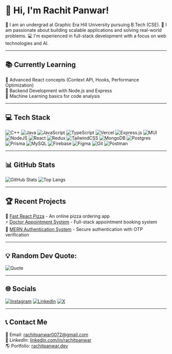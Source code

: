 # 👋 Hi, I'm Rachit Panwar!  

🔭 I am an undergrad at Graphic Era Hill University pursuing B.Tech (CSE).
👯 I am passionate about building scalable applications and solving real-world problems.
💻 I'm experienced in full-stack development with a focus on web technologies and AI.

---

## 📚 Currently Learning  
🔹 Advanced React concepts (Context API, Hooks, Performance Optimization)  
🔹 Backend Development with Node.js and Express  
🔹 Machine Learning basics for code analysis  

---

## 💻 Tech Stack
![C++](https://img.shields.io/badge/c++-%2300599C.svg?style=for-the-badge&logo=c%2B%2B&logoColor=white)
![Java](https://img.shields.io/badge/java-%23ED8B00.svg?style=for-the-badge&logo=openjdk&logoColor=white)
![JavaScript](https://img.shields.io/badge/javascript-%23323330.svg?style=for-the-badge&logo=javascript&logoColor=%23F7DF1E)
![TypeScript](https://img.shields.io/badge/typescript-%23007ACC.svg?style=for-the-badge&logo=typescript&logoColor=white)
![Vercel](https://img.shields.io/badge/vercel-%23000000.svg?style=for-the-badge&logo=vercel&logoColor=white)
![Express.js](https://img.shields.io/badge/express.js-%23404d59.svg?style=for-the-badge&logo=express&logoColor=%2361DAFB)
![MUI](https://img.shields.io/badge/MUI-%230081CB.svg?style=for-the-badge&logo=mui&logoColor=white)
![NodeJS](https://img.shields.io/badge/node.js-6DA55F?style=for-the-badge&logo=node.js&logoColor=white)
![React](https://img.shields.io/badge/react-%2320232a.svg?style=for-the-badge&logo=react&logoColor=%2361DAFB)
![Redux](https://img.shields.io/badge/redux-%23593d88.svg?style=for-the-badge&logo=redux&logoColor=white)
![TailwindCSS](https://img.shields.io/badge/tailwindcss-%2338B2AC.svg?style=for-the-badge&logo=tailwind-css&logoColor=white)
![MongoDB](https://img.shields.io/badge/MongoDB-%234ea94b.svg?style=for-the-badge&logo=mongodb&logoColor=white)
![Postgres](https://img.shields.io/badge/postgres-%23316192.svg?style=for-the-badge&logo=postgresql&logoColor=white)
![Prisma](https://img.shields.io/badge/Prisma-3982CE?style=for-the-badge&logo=Prisma&logoColor=white)
![MySQL](https://img.shields.io/badge/mysql-%2300000f.svg?style=for-the-badge&logo=mysql&logoColor=white)
![Firebase](https://img.shields.io/badge/firebase-%23039BE5.svg?style=for-the-badge&logo=firebase)
![Figma](https://img.shields.io/badge/figma-%23F24E1E.svg?style=for-the-badge&logo=figma&logoColor=white)
![Git](https://img.shields.io/badge/git-%23F05033.svg?style=for-the-badge&logo=git&logoColor=white)
![Postman](https://img.shields.io/badge/Postman-FF6C37?style=for-the-badge&logo=postman&logoColor=white)

---

## 📊 GitHub Stats  
![GitHub Stats](https://github-readme-stats.vercel.app/api?username=rachitpp&show_icons=true&theme=dark&count_private=true)
![Top Langs](https://github-readme-stats.vercel.app/api/top-langs/?username=rachitpp&layout=compact&theme=dark&langs_count=6)

---

## 🏆 Recent Projects  
🚀 [Fast React Pizza](https://github.com/rachitpp/fast-react-pizza) - An online pizza ordering app  
⚡ [Doctor Appointment System](https://github.com/rachitpp/DocQueue) - Full-stack appointment booking system  
🔐 [MERN Authentication System](https://github.com/rachitpp/MERN_AUTH) - Secure authentication with OTP verification  

---

## 💡 Random Dev Quote:
![Quote](https://quotes-github-readme.vercel.app/api?type=horizontal&theme=dark)

---

## 🌐 Socials
[![Instagram](https://img.shields.io/badge/Instagram-%23E4405F.svg?logo=Instagram&logoColor=white)](https://instagram.com/)
[![LinkedIn](https://img.shields.io/badge/LinkedIn-%230077B5.svg?logo=linkedin&logoColor=white)](https://www.linkedin.com/in/rachit72/)
[![X](https://img.shields.io/badge/X-black.svg?logo=X&logoColor=white)](https://x.com/)

---

## 📞 Contact Me  
📧 Email: rachitpanwar0072@gmail.com  
🔗 LinkedIn: [linkedin.com/in/rachitpanwar](https://www.linkedin.com/in/rachit72/)  
🌎 Portfolio: [rachitpanwar.dev](https://portfolio2-mauve-mu.vercel.app/) 
